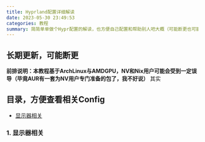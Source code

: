 ```yaml
---
title: Hyprland配置详细解读
date: 2023-05-30 23:49:53
categories: 教程
summary: 简简单单做个Hypr配置的解读，也方便自己配置和帮助别人吧大概（可能断更也可能更新一半Wiki出官中了
---
```


## 长期更新，可能断更

**前排说明：本教程基于ArchLinux与AMDGPU，NV和Nix用户可能会受到一定误导（毕竟AUR有一套为NV用户专门准备的包了，我不好说）**
其实

## 目录，方便查看相关Config

- [显示器相关](#1-显示器相关)

### 1. 显示器相关
